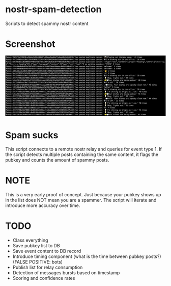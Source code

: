 # nostr-spam-detection
Scripts to detect spammy nostr content

# Screenshot
<img src="https://github.com/ronaldstoner/nostr-spam-detection/blob/main/images/poc.png?raw=true" alt="A text console showing spammy pubkeys and their content" width="600">

# Spam sucks
This script connects to a remote nostr relay and queries for event type 1. If the script detects multiple posts containing the same content, it flags the pubkey and counts the amount of spammy posts. 

# NOTE
This is a very early proof of concept. Just because your pubkey shows up in the list does NOT mean you are a spammer. The script will iterate and introduce more accuracy over time. 

# TODO
- Class everything
- Save pubkey list to DB
- Save event content to DB record
- Introduce timing component (what is the time between pubkey posts?) (FALSE POSITIVE: bots)
- Publish list for relay consumption
- Detection of messages bursts based on timestamp
- Scoring and confidence rates
